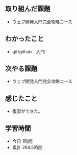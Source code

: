 ## 取り組んだ課題
- ウェブ開発入門完全攻略コース
## わかったこと
- git/github　入門
## 次やる課題
- ウェブ開発入門完全攻略コース
## 感じたこと
- 復習ができた。
## 学習時間
- 今日 1時間
- 累計 264.5時間
